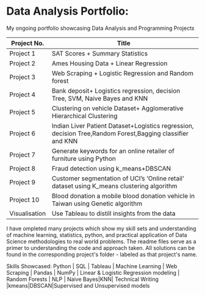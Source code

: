 # Data Analysis Portfolio:  
My ongoing portfolio showcasing Data Analysis and Programming Projects

Project No. | Title
------------ | -------------
Project 1| SAT Scores + Summary Statistics
Project 2 | Ames Housing Data + Linear Regression
Project 3 | Web Scraping + Logistic Regression and Random forest
Project 4 | Bank deposit+ Logistics regression, decision Tree, SVM, Naive Bayes and KNN
Project 5 |Clustering on vehicle Dataset+ Agglomerative Hierarchical Clustering
Project 6 |Indian Liver Patient Dataset+Logistics regression, decision Tree,Random Forest,Bagging classifier and KNN
Project 7 | Generate keywords for an online retailer of furniture using Python 
Project 8 | Fraud detection using k_means+DBSCAN
Project 9 | Customer segmentation of UCI’s ‘Online retail’ dataset using K_means clustering algorithm
Project 10 | Blood donation a mobile blood donation vehicle in Taiwan using Genetic algorithm
Visualisation| Use Tableau to distill insights from the data

I have ompleted many projects which show my skill sets and understanding of machine learning, statistics, python, and practical application of Data Science methodologies to real world problems. The readme files serve as a primer to understanding the code and approach taken. All solutions can be found in the corresponding project's folder - labeled as that project's name.

Skills Showcased: Python | SQL | Tableau | Machine Learning | Web Scraping |  Pandas | NumPy | Linear & Logistic Regression modeling | Random Forests | NLP | Naive Bayes|KNN| Technical Writing |kmeans|DBSCAN|Supervised and Unsupervised models
